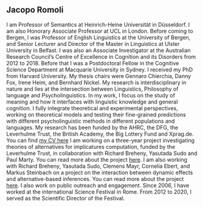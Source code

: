 ## Jacopo Romoli

I am Professor of Semantics at Heinrich-Heine Universität in Düsseldorf. I am also Honorary Associate Professor at UCL in London.
Before coming to Bergen, I was Professor of English Linguistics at the University of Bergen,  and Senior Lecturer and Director of the Master in Linguistics at Ulster University in Belfast. I was also an Associate Investigator at the Australian Research Council’s Centre of Excellence in Cognition and its Disorders from 2012 to 2018. Before that I was a Postdoctoral Fellow in the Cognitive Science Department at Macquarie University in Sydney. I received my PhD from Harvard University. My thesis chairs were Gennaro Chierchia, Danny Fox, Irene Heim, and Bernhard Nickel.
My research is interdisciplinary in nature and lies at the intersection between Linguistics, Philosophy of language and Psycholinguistics. In my work, I focus on the study of meaning and how it interfaces with linguistic knowledge and general cognition. I fully integrate theoretical and experimental perspectives, working on theoretical models and testing their fine-grained predictions with different psycholinguistic methods in different populations and languages.
My research has been funded by the AHRC, the DFG, the Leverhulme Trust, the British Academy, the Big Lottery Fund and Xprag.de.  You can find <a href="https://jacoporomoli.github.io/CV/cv.pdf">my CV here</a>
I am working on a three-year project investigating theories of alternatives for implicatures computation, funded by the Leverhulme Trust, in collaboration with Richard Breheny, Yasutada Sudo and Paul Marty. You can read more about the project <a href="https://leverhulme.researches.org.uk/">here</a>. I am also working with Richard Breheny, Yasutada Sudo, Clemens Mayr, Cornelia Ebert, and Markus Steinbach on a project on the interaction between dynamic effects and alternative-based inferences. You can read more about the project <a href="https://dynamicalternatives.researches.org.uk/">here</a>.
I also work on public outreach and engagement. Since 2006, I have worked at the international Science Festival in Rome. From 2012 to 2020, I served as the Scientific Director of the Festival.
